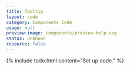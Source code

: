 ```yaml
---
title: Tooltip
layout: code
category: Components Code
usage: null
preview-image: components/preview-help.svg
status: unknown
resource: false
---
```


{% include todo.html content="Set up code." %}
